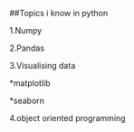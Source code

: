 ##Topics i know in python

1.Numpy

2.Pandas

3.Visualising data

*matplotlib

*seaborn

4.object oriented programming
